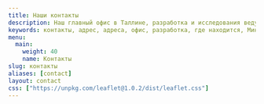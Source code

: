 ```yaml
---
title: Наши контакты
description: Наш главный офис в Таллине, разработка и исследования ведутся в Минске. Пишите на почту, мы отвечаем на каждое письмо.
keywords: контакты, адрес, адреса, офис, разработка, где находится, Минск, Беларусь, Таллин
menu:
  main:
    weight: 40
    name: Контакты
slug: контакты
aliases: [contact]
layout: contact
css: ["https://unpkg.com/leaflet@1.0.2/dist/leaflet.css"]
---
```

